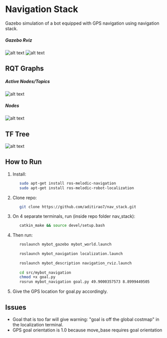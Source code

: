 # Navigation Stack
  Gazebo simulation of a bot equipped with GPS navigation using navigation stack.
  
  ##### Gazebo                        Rviz
  ![alt text](https://github.com/aditirao7/nav_stack/blob/master/graphs/gazebo_nav_stack.gif) ![alt text](https://github.com/aditirao7/nav_stack/blob/master/graphs/rviz_nav_stack.gif) 
  
## RQT Graphs 
   
   ##### Active Nodes/Topics
   ![alt text](https://github.com/aditirao7/nav_stack/blob/master/graphs/rqt_active.jpeg)
         
   ##### Nodes
   ![alt text](https://github.com/aditirao7/nav_stack/blob/master/graphs/rqt_graph.jpg)
         
## TF Tree
   ![alt text](https://github.com/aditirao7/nav_stack/blob/master/graphs/tf_tree.jpg)
  
## How to Run
   1. Install:
      ```bash
         sudo apt-get install ros-melodic-navigation
         sudo apt-get install ros-melodic-robot-localization
      ```
   2. Clone repo:
      ```bash
         git clone https://github.com/aditirao7/nav_stack.git
      ```
   3. On 4 separate terminals, run (inside repo folder nav_stack):
      ```bash
         catkin_make && source devel/setup.bash
      ```
   4. Then run:
      ```bash
         roslaunch mybot_gazebo mybot_world.launch
         
         roslaunch mybot_navigation localization.launch
         
         roslaunch mybot_description navigation_rviz.launch
         
         cd src/mybot_navigation
         chmod +x goal.py
         rosrun mybot_navigation goal.py 49.9000357573 8.8999449505
      ```
   5. Give the GPS location for goal.py accordingly.
   
## Issues
   - Goal that is too far will give warning: "goal is off the global costmap" in the localization terminal.
   - GPS goal orientation is 1.0 because move_base requires goal orientation 

